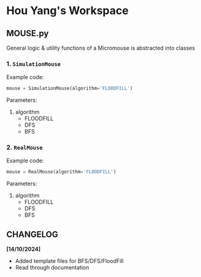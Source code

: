 # **Hou Yang's Workspace**

## **MOUSE.py**

General logic & utility functions of a Micromouse is abstracted into classes

### 1. `SimulationMouse`

Example code:

```python
mouse = SimulationMouse(algorithm='FLOODFILL')
```

Parameters:

1. algorithm
    - FLOODFILL
    - DFS
    - BFS

### 2. `RealMouse`

Example code:

```python
mouse = RealMouse(algorithm='FLOODFILL')
```

Parameters:

1. algorithm
    - FLOODFILL
    - DFS
    - BFS

## **CHANGELOG**

**[14/10/2024]**

- Added template files for BFS/DFS/FloodFill
- Read through documentation